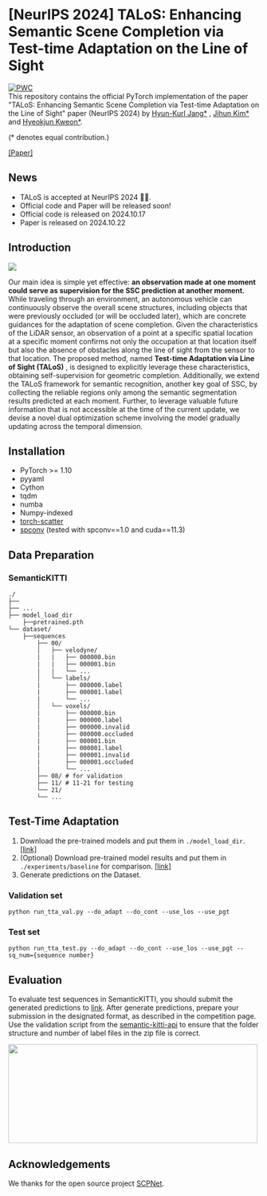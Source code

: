 # [NeurIPS 2024] TALoS: Enhancing Semantic Scene Completion via Test-time Adaptation on the Line of Sight
[![PWC](https://img.shields.io/endpoint.svg?url=https://paperswithcode.com/badge/talos-enhancing-semantic-scene-completion-via/3d-semantic-scene-completion-on-semantickitti)](https://paperswithcode.com/sota/3d-semantic-scene-completion-on-semantickitti?p=talos-enhancing-semantic-scene-completion-via)<br/>
This repository contains the official PyTorch implementation of the paper "TALoS: Enhancing Semantic Scene Completion via Test-time Adaptation on the Line of Sight" paper (NeurIPS 2024) by [Hyun-Kurl Jang*](https://blue-531.github.io/
) , [Jihun Kim*](https://jihun1998.github.io/
) and [Hyeokjun Kweon*](https://sangrockeg.github.io/
).

(* denotes equal contribution.)

[[Paper]](https://arxiv.org/abs/2410.15674)
## News
<ul>
  <li> TALoS is accepted at NeurIPS 2024 🎉🎉.</li>
  <li> Official code and Paper will be released soon! </li>
  <li> Official code is released on 2024.10.17</li>
  <li> Paper is released on 2024.10.22</li>
	
</ul>

## Introduction
<img src='/assets/kitti_qual.png'>

Our main idea is simple yet effective: 
**an observation made at one moment could serve as supervision for the SSC prediction at another moment.** 
While traveling through an environment, an autonomous vehicle can continuously observe the overall scene structures, including objects that were previously occluded (or will be occluded later), which are concrete guidances for the adaptation of scene completion. Given the characteristics of the LiDAR sensor, an observation of a point at a specific spatial location at a specific moment confirms not only the occupation at that location itself but also the absence of obstacles along the line of sight from the sensor to that location.
The proposed method, named 
**Test-time Adaptation via Line of Sight (TALoS)**
, is designed to explicitly leverage these characteristics, obtaining self-supervision for geometric completion.
Additionally, we extend the TALoS framework for semantic recognition, another key goal of SSC, by collecting the reliable regions only among the semantic segmentation results predicted at each moment.
Further, to leverage valuable future information that is not accessible at the time of the current update, we devise a novel dual optimization scheme involving the model gradually updating across the temporal dimension.
## Installation

- PyTorch >= 1.10 
- pyyaml
- Cython
- tqdm
- numba
- Numpy-indexed
- [torch-scatter](https://github.com/rusty1s/pytorch_scatter)
- [spconv](https://github.com/tyjiang1997/spconv1.0) (tested with spconv==1.0 and cuda==11.3)



## Data Preparation

### SemanticKITTI
```
./
├── 
├── ...
├── model_load_dir
    ├──pretrained.pth
└── dataset/
    ├──sequences
        ├── 00/           
        │   ├── velodyne/	
        |   |	├── 000000.bin
        |   |	├── 000001.bin
        |   |	└── ...
        │   └── labels/ 
        |       ├── 000000.label
        |       ├── 000001.label
        |       └── ...
        │   └── voxels/ 
        |       ├── 000000.bin
        |       ├── 000000.label
        |       ├── 000000.invalid
        |       ├── 000000.occluded
        |       ├── 000001.bin
        |       ├── 000001.label
        |       ├── 000001.invalid
        |       ├── 000001.occluded
        |       └── ...
        ├── 08/ # for validation
        ├── 11/ # 11-21 for testing
        └── 21/
	    └── ...
```

## Test-Time Adaptation
1. Download the pre-trained models and put them in ```./model_load_dir```. [[link]](https://drive.google.com/file/d/12jYauPbVodnSA-faBjFucUNgxeGU0pmP/view?usp=drive_link)
2. (Optional) Download pre-trained model results and put them in ```./experiments/baseline``` for comparison. [[link]](https://drive.google.com/file/d/1gt65t7hkdnnax2v7BALgUsunTaGHRVkh/view?usp=drive_link)
3. Generate predictions on the Dataset.

### Validation set
```
python run_tta_val.py --do_adapt --do_cont --use_los --use_pgt 
```
### Test set
```
python run_tta_test.py --do_adapt --do_cont --use_los --use_pgt --sq_num={sequence number} 
```
## Evaluation
To evaluate test sequences in SemanticKITTI, you should submit the generated predictions to [link](https://codalab.lisn.upsaclay.fr/competitions/7170).
After generate predictions, prepare your submission in the designated format, as described in the competition page.
Use the validation script from the [semantic-kitti-api](https://github.com/PRBonn/semantic-kitti-api) to ensure that the folder structure and number of label files in the zip file is correct.

<img src='/assets/benchmark.png' width="500" height="198"/>


## Acknowledgements
We thanks for the open source project [SCPNet](https://github.com/SCPNet/Codes-for-SCPNet).
